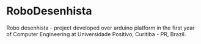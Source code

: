 # RoboDesenhista
Robo desenhista - project developed over arduino platform in the first year of Computer Engineering at Universidade Positivo, Curitiba - PR, Brazil.

